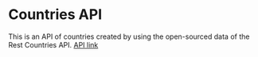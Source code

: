 # Countries API
This is an API of countries created by using the open-sourced data of the Rest Countries API.
[API link](https://restcountries.eu/rest/v2/all)

